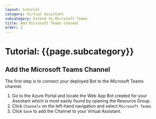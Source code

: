 ```yaml
---
layout: tutorial
category: Virtual Assistant
subcategory: Extend to Microsoft Teams
title: Add Microsoft Teams channel
order: 2
---
```


# Tutorial: {{page.subcategory}}

## Add the Microsoft Teams Channel

The first step is to connect your deployed Bot to the Microsoft Teams channel.

1. Go to the Azure Portal and locate the Web App Bot created for your Assistant which is most easily found by opening the Resource Group.
2. Click `Channels` on the left-hand navigation and select `Microsoft Teams`
3. Click `Save` to add the Channel to your Virtual Assistant.
